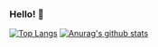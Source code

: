 ### Hello! :pray:


[![Top Langs](https://github-readme-stats.vercel.app/api/top-langs/?username=DanielMarquesz)](https://https://github.com/DanielMarquesz)
[![Anurag's github stats](https://github-readme-stats.vercel.app/api?username=DanielMarquesz)](https://github.com/anuraghazra/github-readme-stats)
<!--
**DanielMarquesz/DanielMarquesz** is a ✨ _special_ ✨ repository because its `README.md` (this file) appears on your GitHub profile.

Here are some ideas to get you started:

- 🔭 I’m currently working on ...
- 🌱 I’m currently learning ...
- 👯 I’m looking to collaborate on ...
- 🤔 I’m looking for help with ...
- 💬 Ask me about ...
- 📫 How to reach me: ...
- 😄 Pronouns: ...
- ⚡ Fun fact: ...
-->

